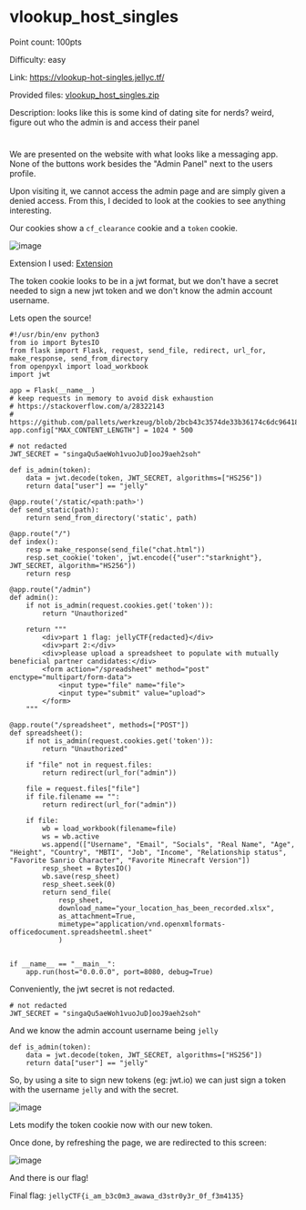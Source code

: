 # vlookup_host_singles
Point count: 100pts

Difficulty: easy

Link: https://vlookup-hot-singles.jellyc.tf/

Provided files: [vlookup_host_singles.zip](https://jellyc.tf/files/40254f94248a38c67ce71193b42b57a2/vlookup_hot_singles.zip?token=eyJ1c2VyX2lkIjo2ODIsInRlYW1faWQiOjQ4NywiZmlsZV9pZCI6MTJ9.ZnJdCw.TvxjU71X3Gnx4GmYfPkZ3qolEtc)

Description: looks like this is some kind of dating site for nerds? weird, figure out who the admin is and access their panel
# 

We are presented on the website with what looks like a messaging app. None of the buttons work besides the "Admin Panel" next to the users profile.

Upon visiting it, we cannot access the admin page and are simply given a denied access. From this, I decided to look at the cookies to see anything interesting. 

Our cookies show a `cf_clearance` cookie and a `token` cookie. 

![image](https://github.com/sa1181405/pbchocolate-private-writeups/assets/170969470/bbceb63a-e6fa-4fb4-9ed0-612ca9cf6e0b)

Extension I used: [Extension](https://addons.mozilla.org/en-US/firefox/addon/edit-cookie/)

The token cookie looks to be in a jwt format, but we don't have a secret needed to sign a new jwt token and we don't know the admin account username.

Lets open the source!

```
#!/usr/bin/env python3
from io import BytesIO
from flask import Flask, request, send_file, redirect, url_for, make_response, send_from_directory
from openpyxl import load_workbook
import jwt

app = Flask(__name__)
# keep requests in memory to avoid disk exhaustion
# https://stackoverflow.com/a/28322143
# https://github.com/pallets/werkzeug/blob/2bcb43c3574de33b36174c6dc964182ccbc14a69/src/werkzeug/formparser.py#L59
app.config["MAX_CONTENT_LENGTH"] = 1024 * 500

# not redacted
JWT_SECRET = "singaQu5aeWoh1vuoJuD]ooJ9aeh2soh"

def is_admin(token):
    data = jwt.decode(token, JWT_SECRET, algorithms=["HS256"])
    return data["user"] == "jelly"

@app.route('/static/<path:path>')
def send_static(path):
    return send_from_directory('static', path)

@app.route("/")
def index():
    resp = make_response(send_file("chat.html"))
    resp.set_cookie('token', jwt.encode({"user":"starknight"}, JWT_SECRET, algorithm="HS256"))
    return resp

@app.route("/admin")
def admin():
    if not is_admin(request.cookies.get('token')):
        return "Unauthorized"

    return """
        <div>part 1 flag: jellyCTF{redacted}</div>
        <div>part 2:</div>
        <div>please upload a spreadsheet to populate with mutually beneficial partner candidates:</div>
        <form action="/spreadsheet" method="post" enctype="multipart/form-data">
            <input type="file" name="file">
            <input type="submit" value="upload">
        </form>
    """

@app.route("/spreadsheet", methods=["POST"])
def spreadsheet():
    if not is_admin(request.cookies.get('token')):
        return "Unauthorized"
    
    if "file" not in request.files:
        return redirect(url_for("admin"))
    
    file = request.files["file"]
    if file.filename == "":
        return redirect(url_for("admin"))

    if file:
        wb = load_workbook(filename=file)
        ws = wb.active
        ws.append(["Username", "Email", "Socials", "Real Name", "Age", "Height", "Country", "MBTI", "Job", "Income", "Relationship status", "Favorite Sanrio Character", "Favorite Minecraft Version"])
        resp_sheet = BytesIO()
        wb.save(resp_sheet)
        resp_sheet.seek(0)
        return send_file(
            resp_sheet,
            download_name="your_location_has_been_recorded.xlsx",
            as_attachment=True,
            mimetype="application/vnd.openxmlformats-officedocument.spreadsheetml.sheet"
            )


if __name__ == "__main__":
    app.run(host="0.0.0.0", port=8080, debug=True)
```

Conveniently, the jwt secret is not redacted.
```
# not redacted
JWT_SECRET = "singaQu5aeWoh1vuoJuD]ooJ9aeh2soh"
```

And we know the admin account username being `jelly`

```
def is_admin(token):
    data = jwt.decode(token, JWT_SECRET, algorithms=["HS256"])
    return data["user"] == "jelly"
```

So, by using a site to sign new tokens (eg: jwt.io) we can just sign a token with the username `jelly` and with the secret.

![image](https://github.com/sa1181405/pbchocolate-private-writeups/assets/170969470/63e077bb-ab64-4df1-a7bc-c1df06e98ddb)

Lets modify the token cookie now with our new token.

Once done, by refreshing the page, we are redirected to this screen:

![image](https://github.com/sa1181405/pbchocolate-private-writeups/assets/170969470/fbe2c05f-22b6-425a-a102-9f2d1be4a14d)

And there is our flag!

Final flag: `jellyCTF{i_am_b3c0m3_awawa_d3str0y3r_0f_f3m4135}`

